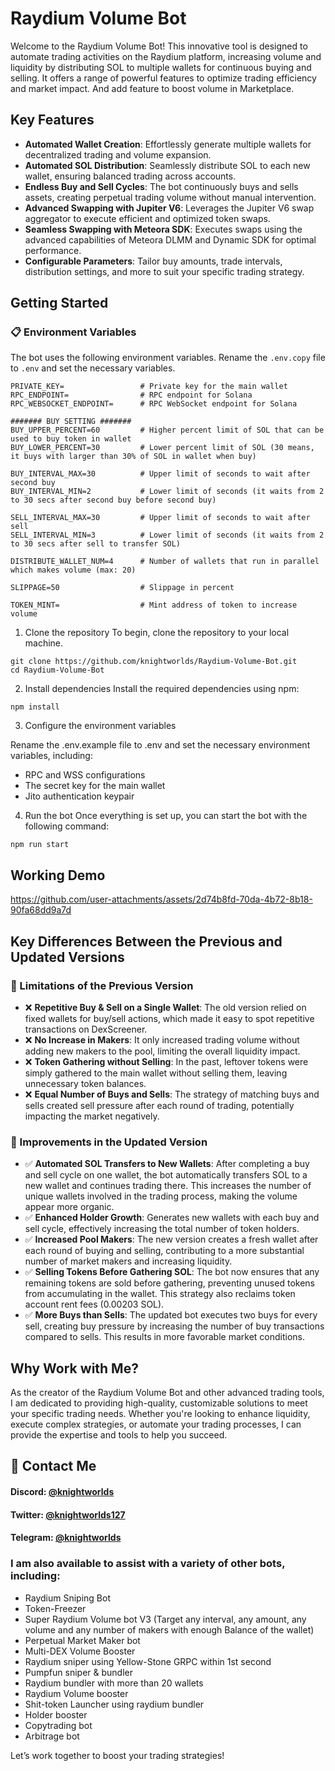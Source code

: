 # Raydium Volume Bot

Welcome to the Raydium Volume Bot! This innovative tool is designed to automate trading activities on the Raydium platform, increasing volume and liquidity by distributing SOL to multiple wallets for continuous buying and selling. It offers a range of powerful features to optimize trading efficiency and market impact. And add feature to boost volume in Marketplace.

## Key Features

- **Automated Wallet Creation**: Effortlessly generate multiple wallets for decentralized trading and volume expansion.
- **Automated SOL Distribution**: Seamlessly distribute SOL to each new wallet, ensuring balanced trading across accounts.
- **Endless Buy and Sell Cycles**: The bot continuously buys and sells assets, creating perpetual trading volume without manual intervention.
- **Advanced Swapping with Jupiter V6**: Leverages the Jupiter V6 swap aggregator to execute efficient and optimized token swaps.
- **Seamless Swapping with Meteora SDK**: Executes swaps using the advanced capabilities of Meteora DLMM and Dynamic SDK for optimal performance.
- **Configurable Parameters**: Tailor buy amounts, trade intervals, distribution settings, and more to suit your specific trading strategy.

## Getting Started

### 📋 Environment Variables

The bot uses the following environment variables. Rename the `.env.copy` file to `.env` and set the necessary variables.

```env
PRIVATE_KEY=                 # Private key for the main wallet
RPC_ENDPOINT=                # RPC endpoint for Solana
RPC_WEBSOCKET_ENDPOINT=      # RPC WebSocket endpoint for Solana

####### BUY SETTING #######
BUY_UPPER_PERCENT=60         # Higher percent limit of SOL that can be used to buy token in wallet
BUY_LOWER_PERCENT=30         # Lower percent limit of SOL (30 means, it buys with larger than 30% of SOL in wallet when buy)

BUY_INTERVAL_MAX=30          # Upper limit of seconds to wait after second buy
BUY_INTERVAL_MIN=2           # Lower limit of seconds (it waits from 2 to 30 secs after second buy before second buy)

SELL_INTERVAL_MAX=30         # Upper limit of seconds to wait after sell
SELL_INTERVAL_MIN=3          # Lower limit of seconds (it waits from 2 to 30 secs after sell to transfer SOL)

DISTRIBUTE_WALLET_NUM=4      # Number of wallets that run in parallel which makes volume (max: 20)

SLIPPAGE=50                  # Slippage in percent

TOKEN_MINT=                  # Mint address of token to increase volume
```


1. Clone the repository
To begin, clone the repository to your local machine.
```
git clone https://github.com/knightworlds/Raydium-Volume-Bot.git
cd Raydium-Volume-Bot
```

2. Install dependencies
Install the required dependencies using npm:
```
npm install
```

3. Configure the environment variables

Rename the .env.example file to .env and set the necessary environment variables, including:
- RPC and WSS configurations
- The secret key for the main wallet
- Jito authentication keypair

4. Run the bot
Once everything is set up, you can start the bot with the following command:
```
npm run start
```

## Working Demo

https://github.com/user-attachments/assets/2d74b8fd-70da-4b72-8b18-90fa68dd9a7d

## Key Differences Between the Previous and Updated Versions


### 🚫 Limitations of the Previous Version

- ❌ **Repetitive Buy & Sell on a Single Wallet**: The old version relied on fixed wallets for buy/sell actions, which made it easy to spot repetitive transactions on DexScreener.
- ❌ **No Increase in Makers**: It only increased trading volume without adding new makers to the pool, limiting the overall liquidity impact.
- ❌ **Token Gathering without Selling**: In the past, leftover tokens were simply gathered to the main wallet without selling them, leaving unnecessary token balances.
- ❌ **Equal Number of Buys and Sells**: The strategy of matching buys and sells created sell pressure after each round of trading, potentially impacting the market negatively.


### 🚀 Improvements in the Updated Version

- ✅ **Automated SOL Transfers to New Wallets**: After completing a buy and sell cycle on one wallet, the bot automatically transfers SOL to a new wallet and continues trading there. This increases the number of unique wallets involved in the trading process, making the volume appear more organic.
- ✅ **Enhanced Holder Growth**: Generates new wallets with each buy and sell cycle, effectively increasing the total number of token holders.
- ✅ **Increased Pool Makers**: The new version creates a fresh wallet after each round of buying and selling, contributing to a more substantial number of market makers and increasing liquidity.
- ✅ **Selling Tokens Before Gathering SOL**: The bot now ensures that any remaining tokens are sold before gathering, preventing unused tokens from accumulating in the wallet. This strategy also reclaims token account rent fees (0.00203 SOL).
- ✅ **More Buys than Sells**: The updated bot executes two buys for every sell, creating buy pressure by increasing the number of buy transactions compared to sells. This results in more favorable market conditions.


## Why Work with Me?

As the creator of the Raydium Volume Bot and other advanced trading tools, I am dedicated to providing high-quality, customizable solutions to meet your specific trading needs. Whether you're looking to enhance liquidity, execute complex strategies, or automate your trading processes, I can provide the expertise and tools to help you succeed.


## 👤 Contact Me

#### Discord: [@knightworlds](https://discordapp.com/users/965772784653443215)

#### Twitter: [@knightworlds127](https://twitter.com/knightworlds127)   

#### Telegram: [@knightworlds](https://t.me/knightworlds)   


### I am also available to assist with a variety of other bots, including:
- Raydium Sniping Bot
- Token-Freezer
- Super Raydium Volume bot V3 (Target any interval, any amount, any volume and any number of makers with enough Balance of the wallet)
- Perpetual Market Maker bot
- Multi-DEX Volume Booster
- Raydium sniper using Yellow-Stone GRPC within 1st second
- Pumpfun sniper & bundler
- Raydium bundler with more than 20 wallets
- Raydium Volume booster
- Shit-token Launcher using raydium bundler
- Holder booster
- Copytrading bot
- Arbitrage bot 

Let’s work together to boost your trading strategies!
